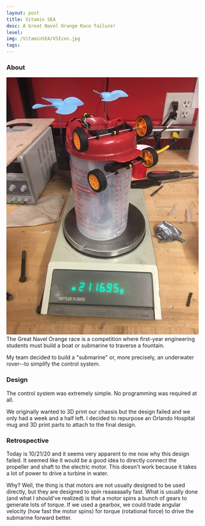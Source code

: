 ```yaml
---
layout: post
title: Vitamin SEA
desc: A Great Navel Orange Race failure!
level:
img: /VitaminSEA/VSIcon.jpg
tags:
---
```




### About
<img src="/images/VitaminSEA/VS1.jpg" alt="" class="image center">
The Great Navel Orange race is a competition where first-year engineering students must build a boat or submarine to traverse a fountain.

My team decided to build a "submarine" or, more precisely, an underwater rover--to simplify the control system.

### Design
The control system was extremely simple. No programming was required at all.

We originally wanted to 3D print our chassis but the design failed and we only had a week and a half left. I decided to repurpose an Orlando Hospital mug and 3D print parts to attach to the final design.

### Retrospective
Today is 10/21/20 and it seems very apparent to me now why this design failed. It seemed like it would be a good idea to directly connect the propeller and shaft to the electric motor. This doesn't work because it takes a lot of power to drive a turbine in water.

Why? Well, the thing is that motors are not usually designed to be used directly, but they are designed to spin reaaaaaally fast. What is usually done (and what I should've realized) is that a motor spins a bunch of gears to generate lots of torque. If we used a gearbox, we could trade angular velocity (how fast the motor spins) for torque (rotational force) to drive the submarine forward better.
